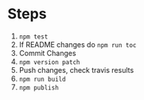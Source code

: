 # Steps

1. `npm test`
2. If README changes do `npm run toc`
3. Commit Changes
4. `npm version patch`
5. Push changes, check travis results
6. `npm run build`
7. `npm publish`
